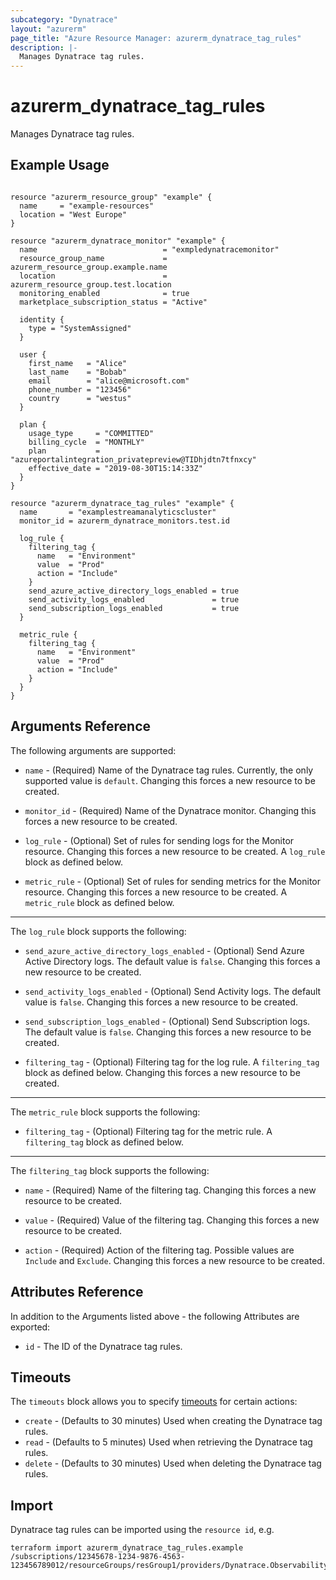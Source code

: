 ```yaml
---
subcategory: "Dynatrace"
layout: "azurerm"
page_title: "Azure Resource Manager: azurerm_dynatrace_tag_rules"
description: |-
  Manages Dynatrace tag rules.
---
```


# azurerm_dynatrace_tag_rules

Manages Dynatrace tag rules.

## Example Usage

```hcl

resource "azurerm_resource_group" "example" {
  name     = "example-resources"
  location = "West Europe"
}

resource "azurerm_dynatrace_monitor" "example" {
  name                            = "exmpledynatracemonitor"
  resource_group_name             = azurerm_resource_group.example.name
  location                        = azurerm_resource_group.test.location
  monitoring_enabled              = true
  marketplace_subscription_status = "Active"

  identity {
    type = "SystemAssigned"
  }

  user {
    first_name   = "Alice"
    last_name    = "Bobab"
    email        = "alice@microsoft.com"
    phone_number = "123456"
    country      = "westus"
  }

  plan {
    usage_type     = "COMMITTED"
    billing_cycle  = "MONTHLY"
    plan           = "azureportalintegration_privatepreview@TIDhjdtn7tfnxcy"
    effective_date = "2019-08-30T15:14:33Z"
  }
}

resource "azurerm_dynatrace_tag_rules" "example" {
  name       = "examplestreamanalyticscluster"
  monitor_id = azurerm_dynatrace_monitors.test.id

  log_rule {
    filtering_tag {
      name   = "Environment"
      value  = "Prod"
      action = "Include"
    }
    send_azure_active_directory_logs_enabled = true
    send_activity_logs_enabled               = true
    send_subscription_logs_enabled           = true
  }

  metric_rule {
    filtering_tag {
      name   = "Environment"
      value  = "Prod"
      action = "Include"
    }
  }
}
```

## Arguments Reference

The following arguments are supported:

* `name` - (Required) Name of the Dynatrace tag rules. Currently, the only supported value is `default`. Changing this forces a new resource to be created.

* `monitor_id` - (Required) Name of the Dynatrace monitor. Changing this forces a new resource to be created.

* `log_rule` - (Optional) Set of rules for sending logs for the Monitor resource. Changing this forces a new resource to be created. A `log_rule` block as defined below.

* `metric_rule` - (Optional) Set of rules for sending metrics for the Monitor resource. Changing this forces a new resource to be created. A `metric_rule` block as defined below.

---

The `log_rule` block supports the following:

* `send_azure_active_directory_logs_enabled` - (Optional) Send Azure Active Directory logs. The default value is `false`. Changing this forces a new resource to be created.

* `send_activity_logs_enabled` - (Optional) Send Activity logs. The default value is `false`. Changing this forces a new resource to be created.

* `send_subscription_logs_enabled` - (Optional) Send Subscription logs. The default value is `false`. Changing this forces a new resource to be created.

* `filtering_tag` - (Optional) Filtering tag for the log rule. A `filtering_tag` block as defined below. Changing this forces a new resource to be created.

---

The `metric_rule` block supports the following:

* `filtering_tag` - (Optional) Filtering tag for the metric rule. A `filtering_tag` block as defined below.

---

The `filtering_tag` block supports the following:

* `name` - (Required) Name of the filtering tag. Changing this forces a new resource to be created.

* `value` - (Required) Value of the filtering tag. Changing this forces a new resource to be created.

* `action` - (Required) Action of the filtering tag. Possible values are `Include` and `Exclude`. Changing this forces a new resource to be created.

## Attributes Reference

In addition to the Arguments listed above - the following Attributes are exported:

* `id` - The ID of the Dynatrace tag rules.

## Timeouts

The `timeouts` block allows you to specify [timeouts](https://www.terraform.io/language/resources/syntax#operation-timeouts) for certain actions:

* `create` - (Defaults to 30 minutes) Used when creating the Dynatrace tag rules.
* `read` - (Defaults to 5 minutes) Used when retrieving the Dynatrace tag rules.
* `delete` - (Defaults to 30 minutes) Used when deleting the Dynatrace tag rules.

## Import

Dynatrace tag rules can be imported using the `resource id`, e.g.

```shell
terraform import azurerm_dynatrace_tag_rules.example /subscriptions/12345678-1234-9876-4563-123456789012/resourceGroups/resGroup1/providers/Dynatrace.Observability/monitors/monitor1/tagRules/tagRules1
```
